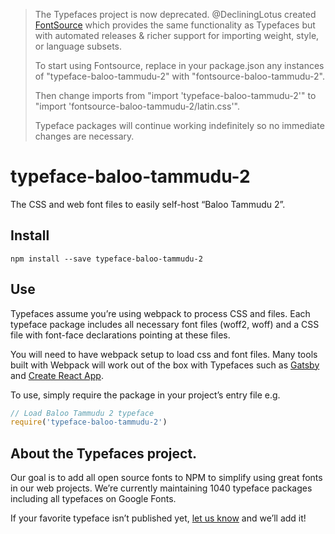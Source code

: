 >The Typefaces project is now deprecated. @DecliningLotus created
[FontSource](https://github.com/fontsource/fontsource) which provides the
same functionality as Typefaces but with automated releases & richer
support for importing weight, style, or language subsets.
>
>To start using Fontsource, replace in your package.json any instances of
"typeface-baloo-tammudu-2" with "fontsource-baloo-tammudu-2".
>
> Then change imports from "import 'typeface-baloo-tammudu-2'" to "import 'fontsource-baloo-tammudu-2/latin.css'".
>
>Typeface packages will continue working indefinitely so no immediate
>changes are necessary.

# typeface-baloo-tammudu-2

The CSS and web font files to easily self-host “Baloo Tammudu 2”.

## Install

`npm install --save typeface-baloo-tammudu-2`

## Use

Typefaces assume you’re using webpack to process CSS and files. Each typeface
package includes all necessary font files (woff2, woff) and a CSS file with
font-face declarations pointing at these files.

You will need to have webpack setup to load css and font files. Many tools built
with Webpack will work out of the box with Typefaces such as [Gatsby](https://github.com/gatsbyjs/gatsby)
and [Create React App](https://github.com/facebookincubator/create-react-app).

To use, simply require the package in your project’s entry file e.g.

```javascript
// Load Baloo Tammudu 2 typeface
require('typeface-baloo-tammudu-2')
```

## About the Typefaces project.

Our goal is to add all open source fonts to NPM to simplify using great fonts in
our web projects. We’re currently maintaining 1040 typeface packages
including all typefaces on Google Fonts.

If your favorite typeface isn’t published yet, [let us know](https://github.com/KyleAMathews/typefaces)
and we’ll add it!
